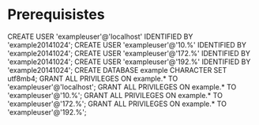 # Prerequisistes
CREATE USER 'exampleuser'@'localhost' IDENTIFIED BY 'example20141024';
CREATE USER 'exampleuser'@'10.%' IDENTIFIED BY 'example20141024';
CREATE USER 'exampleuser'@'172.%' IDENTIFIED BY 'example20141024';
CREATE USER 'exampleuser'@'192.%' IDENTIFIED BY 'example20141024';
CREATE DATABASE example CHARACTER SET utf8mb4;
GRANT ALL PRIVILEGES ON example.* TO 'exampleuser'@'localhost';
GRANT ALL PRIVILEGES ON example.* TO 'exampleuser'@'10.%';
GRANT ALL PRIVILEGES ON example.* TO 'exampleuser'@'172.%';
GRANT ALL PRIVILEGES ON example.* TO 'exampleuser'@'192.%';
